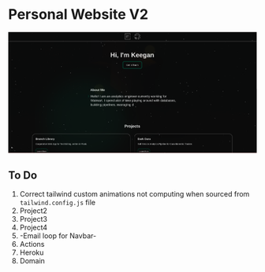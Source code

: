 # Personal Website V2


![Sample Image](./public/example.png)


## To Do
1. Correct tailwind custom animations not computing when sourced from `tailwind.config.js` file
2. Project2
3. Project3
4. Project4
5. -Email loop for Navbar-
6. Actions
7. Heroku
8. Domain

